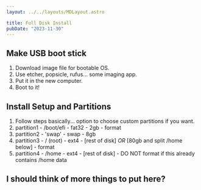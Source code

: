 ```yaml
---
layout: ../../layouts/MDLayout.astro

title: Full Disk Install
pubDate: "2023-11-30"
---
```



## Make USB boot stick
1. Download image file for bootable OS.
2. Use etcher, popsicle, rufus... some imaging app.
3. Put it in the new computer.
4. Boot to it!

## Install Setup and Partitions
1. Follow steps basically... option to choose custom partitions if you want.
2. partition1 - /boot/efi - fat32 - 2gb - format
3. partition2 - 'swap' - swap - 8gb
4. partition3 - / (root) - ext4 - [rest of disk] _OR_ [80gb and split /home below] - format
4. partition4 - /home - ext4 - [rest of disk] - DO NOT format if this already contains /home data

## I should think of more things to put here?
